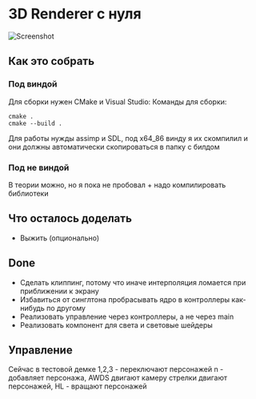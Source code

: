 # 3D Renderer с нуля

![Screenshot](img.png)

## Как это собрать
### Под виндой
Для сборки нужен CMake и Visual Studio:
Команды для сборки:
```
cmake .
cmake --build .
```
Для работы нужды assimp и SDL, под x64_86 винду я их скомпилил и они должны автоматически скопироваться в папку с билдом
### Под не виндой
В теории можно, но я пока не пробовал + надо компилировать библиотеки

## Что осталось доделать

+ Выжить (опционально)
## Done
+ Сделать клиппинг, потому что иначе интерполяция ломается при приближении к экрану
+ Избавиться от синглтона пробрасывать ядро в контроллеры как-нибудь по другому
+ Реализовать управление через контроллеры, а не через main
+ Реализовать компонент для света и световые шейдеры
## Управление
Сейчас в тестовой демке 1,2,3 - переключают перcонажей n - добавляет персонажа, AWDS двигают камеру стрелки двигают персонажей, HL - вращают персонажей